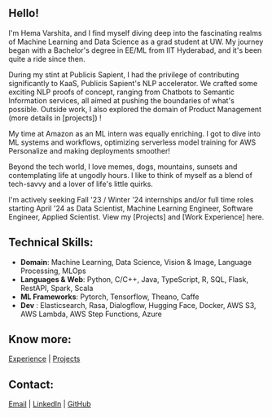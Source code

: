 ## Hello!

I'm Hema Varshita, and I find myself diving deep into the fascinating realms of Machine Learning and Data Science as a grad student at UW. My journey began with a Bachelor's degree in EE/ML from IIT Hyderabad, and it's been quite a ride since then. 

During my stint at Publicis Sapient, I had the privilege of contributing significantly to KaaS, Publicis Sapient's NLP accelerator. We crafted some exciting NLP proofs of concept, ranging from Chatbots to Semantic Information services, all aimed at pushing the boundaries of what's possible. Outside work, I also explored the domain of Product Management (more details in [projects]) ! 

My time at Amazon as an ML intern was equally enriching. I got to dive into  ML systems and workflows, optimizing serverless model training for AWS Personalize and making deployments smoother! 

Beyond the tech world, I love memes, dogs, mountains, sunsets and contemplating life at ungodly hours. I like to think of myself as a blend of tech-savvy and a lover of life's little quirks. 

I'm actively seeking Fall '23 / Winter '24 internships and/or full time roles starting April '24 as Data Scientist, Machine Learning Engineer, Software Engineer, Applied Scientist. View my [Projects] and [Work Experience] here. 


## Technical Skills: 

- **Domain**: Machine Learning, Data Science, Vision & Image, Language Processing, MLOps
- **Languages & Web**: Python, C/C++, Java, TypeScript, R, SQL, Flask, RestAPI, Spark, Scala
- **ML Frameworks**: Pytorch, Tensorflow, Theano, Caffe
- **Dev** : Elasticsearch, Rasa, Dialogflow, Hugging Face, Docker, AWS S3, AWS Lambda, AWS Step Functions, Azure

## Know more:
[Experience](experience.md#experience) | [Projects](contact.md#contact)


## Contact:
[Email](mailto:hmuppa@uw.edu) | [LinkedIn](https://www.linkedin.com/in/hema-varshita-m) | [GitHub](https://github.com/hvarshita)


